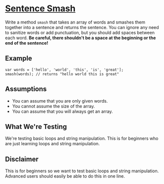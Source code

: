 # [Sentence Smash](https://www.codewars.com/kata/sentence-smash "https://www.codewars.com/kata/53dc23c68a0c93699800041d")

Write a method `smash` that takes an array of words and smashes them together into a sentence and returns the sentence. You can ignore any need to sanitize words or add punctuation, but you should add spaces between each word. **Be careful, there shouldn't be a space at the beginning or the end of the sentence!**

## Example

```
var words = ['hello', 'world', 'this', 'is', 'great'];
smash(words); // returns "hello world this is great"
```

## Assumptions

* You can assume that you are only given words.
* You cannot assume the size of the array.
* You can assume that you will always get an array.

## What We're Testing

We're testing basic loops and string manipulation. This is for beginners who are just learning loops and string manipulation.

## Disclaimer

This is for beginners so we want to test basic loops and string manipulation. Advanced users should easily be able to do this in one line.